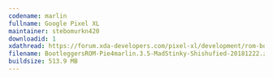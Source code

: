 ```yaml
---
codename: marlin
fullname: Google Pixel XL
maintainer: stebomurkn420
downloadid: 1
xdathread: https://forum.xda-developers.com/pixel-xl/development/rom-bootleggersrom-2-3-stable-t3810998
filename: BootleggersROM-Pie4marlin.3.5-MadStinky-Shishufied-20181222.zip
buildsize: 513.9 MB
---
```


